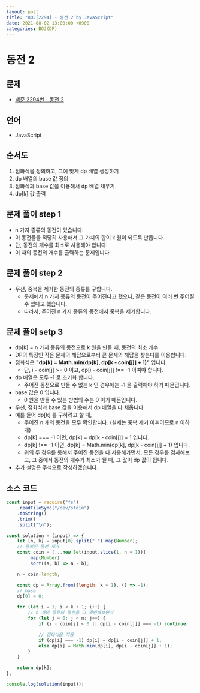 ```yaml
---
layout: post
title: "BOJ[2294] - 동전 2 by JavaScript"
date: 2021-08-02 13:00:00 +0900
categories: BOJ(DP)
---
```


# 동전 2

## 문제

- [백준 2294번 - 동전 2](https://www.acmicpc.net/problem/2294)

## 언어

- JavaScript

## 순서도

1. 점화식을 정의하고, 그에 맞게 dp 배열 생성하기
2. dp 배열의 base 값 정의
3. 점화식과 base 값을 이용해서 dp 배열 채우기
4. dp[k] 값 출력

## 문제 풀이 step 1

- n 가지 종류의 동전이 있습니다.
- 이 동전들을 적당히 사용해서 그 가치의 합이 k 원이 되도록 만듭니다.
- 단, 동전의 개수를 최소로 사용해야 합니다.
- 이 때의 동전의 개수를 출력하는 문제입니다.

## 문제 풀이 step 2

- 우선, 중복을 제거한 동전의 종류를 구합니다.
  - 문제에서 n 가지 종류의 동전이 주어진다고 했으나, 같은 동전이 여러 번 주어질 수 있다고 했습니다.
  - 따라서, 주어진 n 가지 종류의 동전에서 중복을 제거합니다.

## 문제 풀이 setp 3

- dp[k] = n 가지 종류의 동전으로 k 원을 만들 때, 동전의 최소 개수
- DP의 특징인 작은 문제의 해답으로부터 큰 문제의 해답을 찾는다를 이용합니다.
- 점화식은 **"dp[k] = Math.min(dp[k], dp[k - coin[j]] + 1)"** 입니다.
  - 단, i - coin[j] >= 0 이고, dp[i - coin[j]] !== -1 이여야 합니다.
- dp 배열은 모두 -1 로 초기화 합니다.
  - 주어진 동전으로 만들 수 없는 k 인 경우에는 -1 을 출력해야 하기 때문입니다.
- base 값은 0 입니다.
  - 0 원을 만들 수 있는 방법의 수는 0 이기 때문입니다.
- 우선, 점화식과 base 값을 이용해서 dp 배열을 다 채웁니다.
- 예를 들어 dp[k] 를 구하려고 할 때,
  - 주어진 n 개의 동전을 모두 확인합니다. (실제는 중복 제거 이후이므로 n 이하 개)
  - dp[k] === -1 이면, dp[k] = dp[k - coin[j]] + 1 입니다.
  - dp[k] !== -1 이면, dp[k] = Math.min(dp[k], dp[k - coin[j]] + 1) 입니다.
  - 위의 두 경우를 통해서 주어진 동전을 다 사용해가면서, 모든 경우를 검사해보고, 그 중에서 동전의 개수가 최소가 될 때, 그 값이 dp 값이 됩니다.
- 추가 설명은 주석으로 작성하겠습니다.

## 소스 코드

```jsx
const input = require("fs")
	.readFileSync("/dev/stdin")
	.toString()
	.trim()
	.split("\n");

const solution = (input) => {
	let [n, k] = input[0].split(" ").map(Number);
	// 중복된 동전 제거
	const coin = [...new Set(input.slice(1, n + 1))]
		.map(Number)
		.sort((a, b) => a - b);

	n = coin.length;

	const dp = Array.from({length: k + 1}, () => -1);
	// base
	dp[0] = 0;

	for (let i = 1; i < k + 1; i++) {
		// n 개의 종류의 동전을 다 확인해보면서
		for (let j = 0; j < n; j++) {
			if (i - coin[j] < 0 || dp[i - coin[j]] === -1) continue;

			// 점화식을 적용
			if (dp[i] === -1) dp[i] = dp[i - coin[j]] + 1;
			else dp[i] = Math.min(dp[i], dp[i - coin[j]] + 1);
		}
	}

	return dp[k];
};

console.log(solution(input));
```
